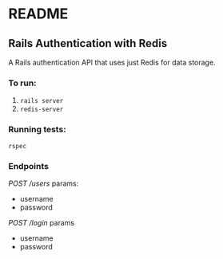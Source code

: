 # README

## Rails Authentication with Redis

A Rails authentication API that uses just Redis for data storage. 


### To run:
1. `rails server`
2. `redis-server`

### Running tests:
`rspec`

### Endpoints
*POST /users*
params:
* username
* password

*POST /login*
params
* username
* password

